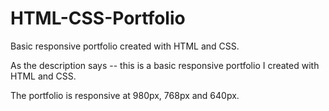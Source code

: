 # HTML-CSS-Portfolio
Basic responsive portfolio created with HTML and CSS.

As the description says -- this is a basic responsive portfolio I created with HTML and CSS.

The portfolio is responsive at 980px, 768px and 640px.
